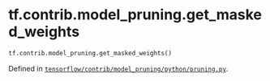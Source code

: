<div itemscope itemtype="http://developers.google.com/ReferenceObject">
<meta itemprop="name" content="tf.contrib.model_pruning.get_masked_weights" />
<meta itemprop="path" content="Stable" />
</div>

# tf.contrib.model_pruning.get_masked_weights

``` python
tf.contrib.model_pruning.get_masked_weights()
```



Defined in [`tensorflow/contrib/model_pruning/python/pruning.py`](/code/stable/tensorflow/contrib/model_pruning/python/pruning.py).


